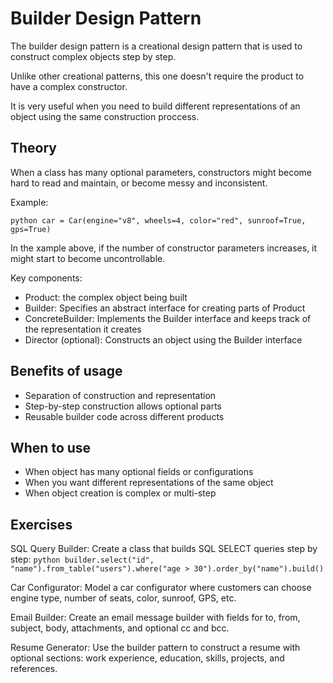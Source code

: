 # Builder Design Pattern

The builder design pattern is a creational design pattern that is used to construct complex
objects step by step.

Unlike other creational patterns, this one doesn't require the product to have a complex constructor.

It is very useful when you need to build different representations of an object using the same
construction proccess.

## Theory

When a class has many optional parameters, constructors might become hard to read and maintain, 
or become messy and inconsistent.

Example:

`python
  car = Car(engine="v8", wheels=4, color="red", sunroof=True, gps=True)
`

In the xample above, if the number of constructor parameters increases, it might start to become 
uncontrollable.

Key components:

- Product: the complex object being built
- Builder: Specifies an abstract interface for creating parts of Product
- ConcreteBuilder: Implements the Builder interface and keeps track of the representation it creates
- Director (optional): Constructs an object using the Builder interface

## Benefits of usage

- Separation of construction and representation
- Step-by-step construction allows optional parts
- Reusable builder code across different products

## When to use

- When object has many optional fields or configurations
- When you want different representations of the same object
- When object creation is complex or multi-step

## Exercises

SQL Query Builder:
Create a class that builds SQL SELECT queries step by step:
`python
  builder.select("id", "name").from_table("users").where("age > 30").order_by("name").build()
`

Car Configurator:
Model a car configurator where customers can choose engine type, number of seats, color, sunroof, GPS, etc.

Email Builder:
Create an email message builder with fields for to, from, subject, body, attachments, and optional cc and bcc.

Resume Generator:
Use the builder pattern to construct a resume with optional sections: work experience, education, skills, projects, and references.